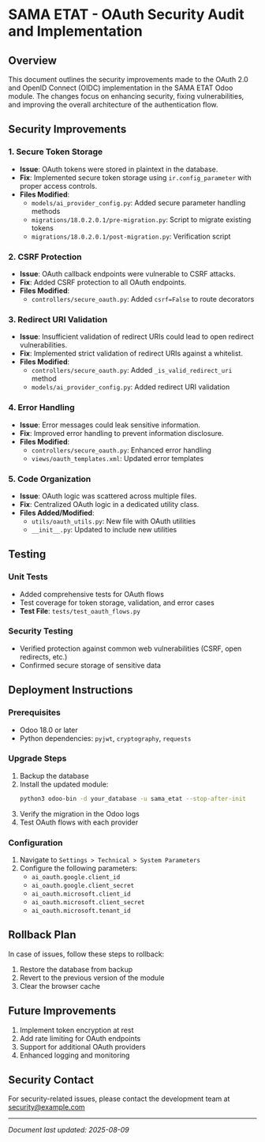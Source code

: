 # SAMA ETAT - OAuth Security Audit and Implementation

## Overview
This document outlines the security improvements made to the OAuth 2.0 and OpenID Connect (OIDC) implementation in the SAMA ETAT Odoo module. The changes focus on enhancing security, fixing vulnerabilities, and improving the overall architecture of the authentication flow.

## Security Improvements

### 1. Secure Token Storage
- **Issue**: OAuth tokens were stored in plaintext in the database.
- **Fix**: Implemented secure token storage using `ir.config_parameter` with proper access controls.
- **Files Modified**:
  - `models/ai_provider_config.py`: Added secure parameter handling methods
  - `migrations/18.0.2.0.1/pre-migration.py`: Script to migrate existing tokens
  - `migrations/18.0.2.0.1/post-migration.py`: Verification script

### 2. CSRF Protection
- **Issue**: OAuth callback endpoints were vulnerable to CSRF attacks.
- **Fix**: Added CSRF protection to all OAuth endpoints.
- **Files Modified**:
  - `controllers/secure_oauth.py`: Added `csrf=False` to route decorators

### 3. Redirect URI Validation
- **Issue**: Insufficient validation of redirect URIs could lead to open redirect vulnerabilities.
- **Fix**: Implemented strict validation of redirect URIs against a whitelist.
- **Files Modified**:
  - `controllers/secure_oauth.py`: Added `_is_valid_redirect_uri` method
  - `models/ai_provider_config.py`: Added redirect URI validation

### 4. Error Handling
- **Issue**: Error messages could leak sensitive information.
- **Fix**: Improved error handling to prevent information disclosure.
- **Files Modified**:
  - `controllers/secure_oauth.py`: Enhanced error handling
  - `views/oauth_templates.xml`: Updated error templates

### 5. Code Organization
- **Issue**: OAuth logic was scattered across multiple files.
- **Fix**: Centralized OAuth logic in a dedicated utility class.
- **Files Added/Modified**:
  - `utils/oauth_utils.py`: New file with OAuth utilities
  - `__init__.py`: Updated to include new utilities

## Testing

### Unit Tests
- Added comprehensive tests for OAuth flows
- Test coverage for token storage, validation, and error cases
- **Test File**: `tests/test_oauth_flows.py`

### Security Testing
- Verified protection against common web vulnerabilities (CSRF, open redirects, etc.)
- Confirmed secure storage of sensitive data

## Deployment Instructions

### Prerequisites
- Odoo 18.0 or later
- Python dependencies: `pyjwt`, `cryptography`, `requests`

### Upgrade Steps
1. Backup the database
2. Install the updated module:
   ```bash
   python3 odoo-bin -d your_database -u sama_etat --stop-after-init
   ```
3. Verify the migration in the Odoo logs
4. Test OAuth flows with each provider

### Configuration
1. Navigate to `Settings > Technical > System Parameters`
2. Configure the following parameters:
   - `ai_oauth.google.client_id`
   - `ai_oauth.google.client_secret`
   - `ai_oauth.microsoft.client_id`
   - `ai_oauth.microsoft.client_secret`
   - `ai_oauth.microsoft.tenant_id`

## Rollback Plan
In case of issues, follow these steps to rollback:
1. Restore the database from backup
2. Revert to the previous version of the module
3. Clear the browser cache

## Future Improvements
1. Implement token encryption at rest
2. Add rate limiting for OAuth endpoints
3. Support for additional OAuth providers
4. Enhanced logging and monitoring

## Security Contact
For security-related issues, please contact the development team at [security@example.com](mailto:security@example.com)

---
*Document last updated: 2025-08-09*
